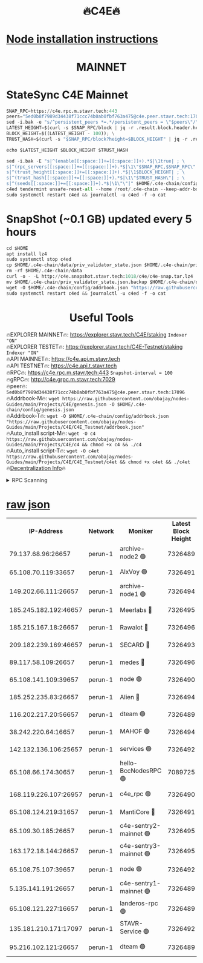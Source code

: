 <h1 align="center"> 🔥C4E🔥</h1>

[Node installation instructions](https://github.com/obajay/nodes-Guides/tree/main/Projects/C4E)
=

<h1 align="center"> MAINNET</h1>

# StateSync C4E Mainnet
```python
SNAP_RPC=https://c4e.rpc.m.stavr.tech:443
peers="5ed0b8f7989d34438f71ccc74b0ab0fbf763a475@c4e.peer.stavr.tech:17096"
sed -i.bak -e "s/^persistent_peers *=.*/persistent_peers = \"$peers\"/" $HOME/.c4e-chain/config/config.toml
LATEST_HEIGHT=$(curl -s $SNAP_RPC/block | jq -r .result.block.header.height); \
BLOCK_HEIGHT=$((LATEST_HEIGHT - 100)); \
TRUST_HASH=$(curl -s "$SNAP_RPC/block?height=$BLOCK_HEIGHT" | jq -r .result.block_id.hash)

echo $LATEST_HEIGHT $BLOCK_HEIGHT $TRUST_HASH

sed -i.bak -E "s|^(enable[[:space:]]+=[[:space:]]+).*$|\1true| ; \
s|^(rpc_servers[[:space:]]+=[[:space:]]+).*$|\1\"$SNAP_RPC,$SNAP_RPC\"| ; \
s|^(trust_height[[:space:]]+=[[:space:]]+).*$|\1$BLOCK_HEIGHT| ; \
s|^(trust_hash[[:space:]]+=[[:space:]]+).*$|\1\"$TRUST_HASH\"| ; \
s|^(seeds[[:space:]]+=[[:space:]]+).*$|\1\"\"|" $HOME/.c4e-chain/config/config.toml
c4ed tendermint unsafe-reset-all --home /root/.c4e-chain --keep-addr-book
sudo systemctl restart c4ed && journalctl -u c4ed -f -o cat
```
# SnapShot (~0.1 GB) updated every 5 hours
```python
cd $HOME
apt install lz4
sudo systemctl stop c4ed
cp $HOME/.c4e-chain/data/priv_validator_state.json $HOME/.c4e-chain/priv_validator_state.json.backup
rm -rf $HOME/.c4e-chain/data
curl -o - -L http://c4e.snapshot.stavr.tech:1018/c4e/c4e-snap.tar.lz4 | lz4 -c -d - | tar -x -C $HOME/.c4e-chain --strip-components 2
mv $HOME/.c4e-chain/priv_validator_state.json.backup $HOME/.c4e-chain/data/priv_validator_state.json
wget -O $HOME/.c4e-chain/config/addrbook.json "https://raw.githubusercontent.com/obajay/nodes-Guides/main/Projects/C4E/addrbook.json"
sudo systemctl restart c4ed && journalctl -u c4ed -f -o cat
```
 <h1 align="center"> Useful Tools</h1>

🔥EXPLORER MAINNET🔥:  https://explorer.stavr.tech/C4E/staking            `Indexer "ON"` \
🔥EXPLORER TESTET🔥:   https://explorer.stavr.tech/C4E-Testnet/staking     `Indexer "ON"` \
🔥API MAINNET🔥:       https://c4e.api.m.stavr.tech \
🔥API TESTNET🔥:       https://c4e.api.t.stavr.tech \
🔥RPC🔥:               https://c4e.rpc.m.stavr.tech:443                  `Snapshot-interval = 100` \
🔥gRPC🔥:              http://c4e.grpc.m.stavr.tech:7029 \
🔥peer🔥:              `5ed0b8f7989d34438f71ccc74b0ab0fbf763a475@c4e.peer.stavr.tech:17096` \
🔥Addrbook-M🔥:    ```wget https://raw.githubusercontent.com/obajay/nodes-Guides/main/Projects/C4E/genesis.json -O $HOME/.c4e-chain/config/genesis.json``` \
🔥Addrbook-T🔥:    ```wget -O $HOME/.c4e-chain/config/addrbook.json "https://raw.githubusercontent.com/obajay/nodes-Guides/main/Projects/C4E/C4E_Testnet/addrbook.json"``` \
🔥Auto_install script-M🔥: ```wget -O c4 https://raw.githubusercontent.com/obajay/nodes-Guides/main/Projects/C4E/c4 && chmod +x c4 && ./c4``` \
🔥Auto_install script-T🔥: ```wget -O c4et https://raw.githubusercontent.com/obajay/nodes-Guides/main/Projects/C4E/C4E_Testnet/c4et && chmod +x c4et && ./c4et``` \
🔥[Decentralization Info](https://github.com/obajay/StateSync-snapshots/tree/main/Projects/C4E/Decentralization)🔥




<details>
<summary>RPC Scanning</summary>

<h2 align="center"> We scan nodes in real time every 4 hours. And we provide the final result of RPC endpoints.
We cannot influence the operation of these nodes in any way. </h2>


```python
If Voting Power is higher than 0 --> then the Node is a validator of the network and may be subject to attack and be a potential threat to the chain.
```
```python
We marked such validators with a red symbol
```

</details>

[raw json](https://rpc-check.c4e.stavr.tech/c4e/rpc-c4e-result.json)
=



<table><tr><th>IP-Address</th><th>Network</th><th>Moniker</th><th>Latest Block Height</th><th>Earliest Block Height</th><th>Catching Up</th><th>Tx Index</th><th>Voting Power</th><th>Scan Time</th></tr><tr><td>79.137.68.96:26657</td><td>perun-1</td><td>archive-node2 🟢</td><td>7326489</td><td>1</td><td>False</td><td>on</td><td>0</td><td>2024-02-25T09:03:09.365840022UTC</td></tr><tr><td>65.108.70.119:33657</td><td>perun-1</td><td>AlxVoy 🟢</td><td>7326491</td><td>1</td><td>False</td><td>on</td><td>0</td><td>2024-02-25T09:03:20.932665221UTC</td></tr><tr><td>149.202.66.111:26657</td><td>perun-1</td><td>archive-node1 🟢</td><td>7326494</td><td>1</td><td>False</td><td>on</td><td>0</td><td>2024-02-25T09:03:37.638820362UTC</td></tr><tr><td>185.245.182.192:46657</td><td>perun-1</td><td>Meerlabs 🔴</td><td>7326495</td><td>1051501</td><td>False</td><td>on</td><td>344603</td><td>2024-02-25T09:03:44.901219260UTC</td></tr><tr><td>185.215.167.18:26657</td><td>perun-1</td><td>Rawalot 🔴</td><td>7326496</td><td>1090501</td><td>False</td><td>on</td><td>450091</td><td>2024-02-25T09:03:56.176298739UTC</td></tr><tr><td>209.182.239.169:46657</td><td>perun-1</td><td>SECARD 🔴</td><td>7326493</td><td>2616101</td><td>False</td><td>off</td><td>749308</td><td>2024-02-25T09:03:32.898043174UTC</td></tr><tr><td>89.117.58.109:26657</td><td>perun-1</td><td>medes 🔴</td><td>7326496</td><td>2826001</td><td>False</td><td>off</td><td>891015</td><td>2024-02-25T09:03:51.697673035UTC</td></tr><tr><td>65.108.141.109:39657</td><td>perun-1</td><td>node 🟢</td><td>7326490</td><td>5303301</td><td>False</td><td>on</td><td>0</td><td>2024-02-25T09:03:11.806935687UTC</td></tr><tr><td>185.252.235.83:26657</td><td>perun-1</td><td>Alien 🔴</td><td>7326494</td><td>6502501</td><td>False</td><td>on</td><td>648211</td><td>2024-02-25T09:03:37.967361284UTC</td></tr><tr><td>116.202.217.20:56657</td><td>perun-1</td><td>dteam 🟢</td><td>7326489</td><td>6800901</td><td>False</td><td>on</td><td>0</td><td>2024-02-25T09:03:08.684906054UTC</td></tr><tr><td>38.242.220.64:16657</td><td>perun-1</td><td>MAHOF 🟢</td><td>7326494</td><td>6885501</td><td>False</td><td>on</td><td>0</td><td>2024-02-25T09:03:35.257653281UTC</td></tr><tr><td>142.132.136.106:25657</td><td>perun-1</td><td>services 🟢</td><td>7326492</td><td>7012001</td><td>False</td><td>on</td><td>0</td><td>2024-02-25T09:03:23.622867291UTC</td></tr><tr><td>65.108.66.174:30657</td><td>perun-1</td><td>hello-BccNodesRPC 🟢</td><td>7089725</td><td>7089601</td><td>False</td><td>on</td><td>0</td><td>2024-02-25T09:03:21.248690020UTC</td></tr><tr><td>168.119.226.107:26957</td><td>perun-1</td><td>c4e_rpc 🟢</td><td>7326490</td><td>7226490</td><td>False</td><td>on</td><td>0</td><td>2024-02-25T09:03:16.189143362UTC</td></tr><tr><td>65.108.124.219:31657</td><td>perun-1</td><td>MantiCore 🔴</td><td>7326491</td><td>7226491</td><td>False</td><td>off</td><td>729602</td><td>2024-02-25T09:03:20.600211836UTC</td></tr><tr><td>65.109.30.185:26657</td><td>perun-1</td><td>c4e-sentry2-mainnet 🟢</td><td>7326495</td><td>7284001</td><td>False</td><td>on</td><td>0</td><td>2024-02-25T09:03:44.563373703UTC</td></tr><tr><td>163.172.18.144:26657</td><td>perun-1</td><td>c4e-sentry3-mainnet 🟢</td><td>7326495</td><td>7297001</td><td>False</td><td>on</td><td>0</td><td>2024-02-25T09:03:45.220638052UTC</td></tr><tr><td>65.108.75.107:39657</td><td>perun-1</td><td>node 🟢</td><td>7326492</td><td>7300001</td><td>False</td><td>on</td><td>0</td><td>2024-02-25T09:03:23.995697219UTC</td></tr><tr><td>5.135.141.191:26657</td><td>perun-1</td><td>c4e-sentry1-mainnet 🟢</td><td>7326489</td><td>7300501</td><td>False</td><td>on</td><td>0</td><td>2024-02-25T09:03:07.996750219UTC</td></tr><tr><td>65.108.121.227:16657</td><td>perun-1</td><td>landeros-rpc 🟢</td><td>7326489</td><td>7321501</td><td>False</td><td>on</td><td>0</td><td>2024-02-25T09:03:08.379840191UTC</td></tr><tr><td>135.181.210.171:17097</td><td>perun-1</td><td>STAVR-Service 🟢</td><td>7326492</td><td>7323901</td><td>False</td><td>on</td><td>0</td><td>2024-02-25T09:03:24.384455108UTC</td></tr><tr><td>95.216.102.121:26657</td><td>perun-1</td><td>dteam 🟢</td><td>7326489</td><td>7324001</td><td>False</td><td>on</td><td>0</td><td>2024-02-25T09:03:09.047788805UTC</td></tr></table>
